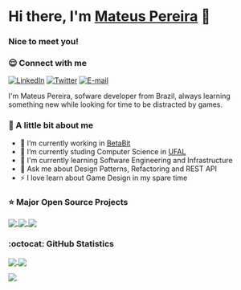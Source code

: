 # Hi there, I'm [Mateus Pereira](https://mateusbmp.com.br/) 👋

### Nice to meet you!

### 😌 Connect with me

[![LinkedIn](https://img.shields.io/badge/-mateusbmp-blue?style=for-the-badge&logo=LinkedIn&logoColor=white&color=black&link=https://www.linkedin.com/in/mateusbmp/)](https://www.linkedin.com/in/mateusbmp/ "LinkedIn") 
[![Twitter](https://img.shields.io/badge/-@_arcmond-1DA1F2?style=for-the-badge&logo=Twitter&logoColor=white&color=black&link=https://twitter.com/_arcmond)](https://twitter.com/_arcmond "Twitter") 
[![E-mail](https://img.shields.io/badge/-mbmp@ic.ufal.br-c14438?style=for-the-badge&logo=Gmail&logoColor=white&color=black&link=mailto:mbmp@ic.ufal.br?subject=Olá,%20Mateus!%20)](mailto:mbmp@ic.ufal.br?subject=Hello,%20Mateus!%20 "E-mail")

I'm Mateus Pereira, sofware developer from Brazil, always learning something new while looking for time to be distracted by games. 

### 💙 A little bit about me

- 🔭 I’m currently working in [BetaBit](https://betabit.com.br/)
- 📖 I’m currently studing Computer Science in [UFAL](https://ic.ufal.br/)
- 🌱 I'm currently learning Software Engineering and Infrastructure
- 💬 Ask me about Design Patterns, Refactoring and REST API
- ⚡️ I love learn about Game Design in my spare time

### ⭐️ Major Open Source Projects

<a href="https://github.com/mateusbmp/pointtradingsystem">
  <img align="center" src="https://github-readme-stats.vercel.app/api/pin/?username=mateusbmp&repo=PointTradingSystem&theme=tokyonight&show_icons=true&hide_border=true" />
</a>
<a href="https://github.com/mateusbmp/recomendador-de-vinhos">
  <img align="center" src="https://github-readme-stats.vercel.app/api/pin/?username=mateusbmp&repo=recomendador-de-vinhos&theme=tokyonight&show_icons=true&hide_border=true" />
</a>
<a href="https://github.com/mateusbmp/categorizacao-de-textos">
  <img align="center" src="https://github-readme-stats.vercel.app/api/pin/?username=mateusbmp&repo=categorizacao-de-textos&theme=tokyonight&show_icons=true&hide_border=true" />
</a>

### :octocat: GitHub Statistics

<a href="https://github.com/mateusbmp/">
  <img align="center" src="https://github-readme-stats.vercel.app/api?username=mateusbmp&show_icons=true&hide_border=true&theme=tokyonight&count_private=true" />
</a>
<a href="https://github.com/mateusbmp/">
  <img align="center" src="https://github-readme-stats.vercel.app/api/top-langs/?username=mateusbmp&exclude_repo=event-time,eventer,gull-admin,IntroducaoAoGitHub&show_icons=true&hide_border=true&layout=compact&langs_count=8&theme=tokyonight&count_private=true" />
</a>

![](https://hit.yhype.me/github/profile?user_id=42280089)
